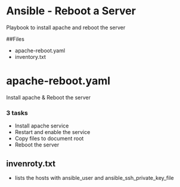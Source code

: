 # Ansible - Reboot a Server 

Playbook to install apache and reboot the server

##Files

  - apache-reboot.yaml 
  - inventory.txt
  

# apache-reboot.yaml
Install apache & Reboot the server 
### 3 tasks
  -  Install apache service
  - Restart and enable the service
  - Copy files to document root
  - Reboot the server

## invenroty.txt
 - lists the hosts with ansible_user and ansible_ssh_private_key_file
